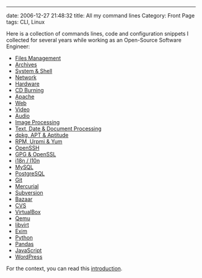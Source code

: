 ---
date: 2006-12-27 21:48:32
title: All my command lines
Category: Front Page
tags: CLI, Linux

Here is a collection of commands lines, code and configuration snippets I collected for several years while working as an Open-Source Software Engineer:

  * [Files Management](http://kevin.deldycke.com/2006/10/file-management-commands/)
  * [Archives](http://kevin.deldycke.com/2006/10/archives-commands/)
  * [System & Shell](http://kevin.deldycke.com/2010/02/system-and-shell-commands/)
  * [Network](http://kevin.deldycke.com/2011/04/network-commands/)
  * [Hardware](http://kevin.deldycke.com/2006/12/hardware-commands/)
  * [CD Burning](http://kevin.deldycke.com/2006/10/cd-burning-commands/)
  * [Apache](http://kevin.deldycke.com/2011/01/apache-commands/)
  * [Web](http://kevin.deldycke.com/2010/03/web-commands/)
  * [Video](http://kevin.deldycke.com/2006/11/video-commands/)
  * [Audio](http://kevin.deldycke.com/2006/11/audio-commands/)
  * [Image Processing](http://kevin.deldycke.com/2006/12/image-processing-commands/)
  * [Text, Date & Document Processing](http://kevin.deldycke.com/2006/12/text-date-document-processing-commands/)
  * [dpkg, APT & Aptitude](http://kevin.deldycke.com/2008/12/dpkg-apt-aptitude-commands/)
  * [RPM, Urpmi & Yum](http://kevin.deldycke.com/2006/11/rpm-urpmi-yum-commands/)
  * [OpenSSH](http://kevin.deldycke.com/2010/03/openssh-commands/)
  * [GPG & OpenSSL](http://kevin.deldycke.com/2011/11/gpg-openssl-commands/)
  * [i18n / l10n](http://kevin.deldycke.com/2006/11/i18n-l10n-commands/)
  * [MySQL](http://kevin.deldycke.com/2010/02/mysql-commands/)
  * [PostgreSQL](http://kevin.deldycke.com/2011/10/postgresql-commands)
  * [Git](http://kevin.deldycke.com/2010/02/git-commands/)
  * [Mercurial](http://kevin.deldycke.com/2010/10/mercurial-commands/)
  * [Subversion](http://kevin.deldycke.com/2010/04/subversion-commands/)
  * [Bazaar](http://kevin.deldycke.com/2011/11/bazaar-commands/)
  * [CVS](http://kevin.deldycke.com/2006/11/cvs-commands/)
  * [VirtualBox](http://kevin.deldycke.com/2012/05/virtualbox-commands/)
  * [Qemu](http://kevin.deldycke.com/2005/06/qemu-commands/)
  * [libvirt](http://kevin.deldycke.com/2013/03/libvirt-commands/)
  * [Exim](http://kevin.deldycke.com/2010/07/exim-commands/)
  * [Python](http://kevin.deldycke.com/2011/01/python-commands/)
  * [Pandas](http://kevin.deldycke.com/2015/11/pandas-snippets/)
  * [JavaScript](http://kevin.deldycke.com/2012/05/javascript-commands/)
  * [WordPress](http://kevin.deldycke.com/2011/12/wordpress-commands/)

For the context, you can read this [introduction](http://kevin.deldycke.com/2006/10/useful-commands-introduction/).
